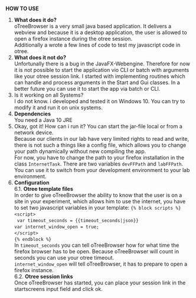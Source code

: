 **HOW TO USE**

1. **What does it do?**  
oTreeBrowser is a very small java based application. It delivers
a webview and because it is a desktop application, the user is allowed 
to open a firefox instance during the otree session.  
Additionally a wrote a few lines of code to test my javascript code
in otree.
2. **What does it not do?**  
Unfortunally there is a bug in the JavaFX-Webengine. 
Therefore for now it is not possible to start the application
vio CLI or batch with arguments like your otree session link.
I started with implementing routines which can handle and
process arguments in the Start and Gui classes. In a better future you can
use it to start the app via batch or CLI.
3. Is it working on all Systems?  
I do not know. i developed and tested it on Windows 10. You can try to 
modify it and run it on unix systems. 
4. **Dependencies**  
You need a Java 10 JRE
5. Okay, got it! How can i run it?
You can start the jar-file local or from a network device.  
Because our clients in our lab have very limited rights to read and write, there 
is not such a things like a config file, which allows you to change 
your path dynamically without new compiling the app.  
For now, you have to change the path to your firefox installation in 
the class `InternetTask`. There are two variables `devFFPath` 
and `labFFPath`. You can use it to switch from your development environment
to your lab environment.  
6. **Configuration**  
6.1. **Otree template files**  
In order to give oTreeBrowser the ability to know that the user is on
a site in your experiment, which allows him to use the internet, you have to set
two javascript variables in your template:
`{% block scripts %}`  
`<script>`  
   ` var timeout_seconds = {{timeout_seconds|json}}`  
    `var internet_window_open = true;`  
`</script>`  
`{% endblock %}`  
In `timeout_seconds` you can tell oTreeBrowser how for what time
the firefox browser has to be open. Because oTreeBrowser will count
in seconds you can use your otree timeout.  
`internet_window_open` will tell oTreeBrowser, it has to prepare to open a 
firefox instance.  
6.2. **Otree session links**  
Once oTreeBrowser has started, you can place your session link in
the startscreens input field and click ok.


